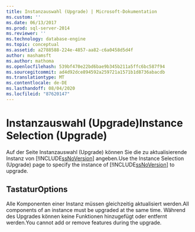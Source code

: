 ```yaml
---
title: Instanzauswahl (Upgrade) | Microsoft-Dokumentation
ms.custom: ''
ms.date: 06/13/2017
ms.prod: sql-server-2014
ms.reviewer: ''
ms.technology: database-engine
ms.topic: conceptual
ms.assetid: a2788588-224e-4857-aa82-c6a0458d5d4f
author: mashamsft
ms.author: mathoma
ms.openlocfilehash: 539bf470e22bd6bae9b345b211a5ffc6bc587f94
ms.sourcegitcommit: ad4d92dce894592a259721a1571b1d8736abacdb
ms.translationtype: MT
ms.contentlocale: de-DE
ms.lasthandoff: 08/04/2020
ms.locfileid: "87620147"
---
```

# <a name="instance-selection-upgrade"></a><span data-ttu-id="632eb-102">Instanzauswahl (Upgrade)</span><span class="sxs-lookup"><span data-stu-id="632eb-102">Instance Selection (Upgrade)</span></span>
  <span data-ttu-id="632eb-103">Auf der Seite Instanzauswahl (Upgrade) können Sie die zu aktualisierende Instanz von [!INCLUDE[ssNoVersion](../../includes/ssnoversion-md.md)] angeben.</span><span class="sxs-lookup"><span data-stu-id="632eb-103">Use the Instance Selection (Upgrade) page to specify the instance of [!INCLUDE[ssNoVersion](../../includes/ssnoversion-md.md)] to upgrade.</span></span>  
  
## <a name="options"></a><span data-ttu-id="632eb-104">Tastatur</span><span class="sxs-lookup"><span data-stu-id="632eb-104">Options</span></span>  
 <span data-ttu-id="632eb-105">Alle Komponenten einer Instanz müssen gleichzeitig aktualisiert werden.</span><span class="sxs-lookup"><span data-stu-id="632eb-105">All components of an instance must be upgraded at the same time.</span></span> <span data-ttu-id="632eb-106">Während des Upgrades können keine Funktionen hinzugefügt oder entfernt werden.</span><span class="sxs-lookup"><span data-stu-id="632eb-106">You cannot add or remove features during the upgrade.</span></span>  
  
  
